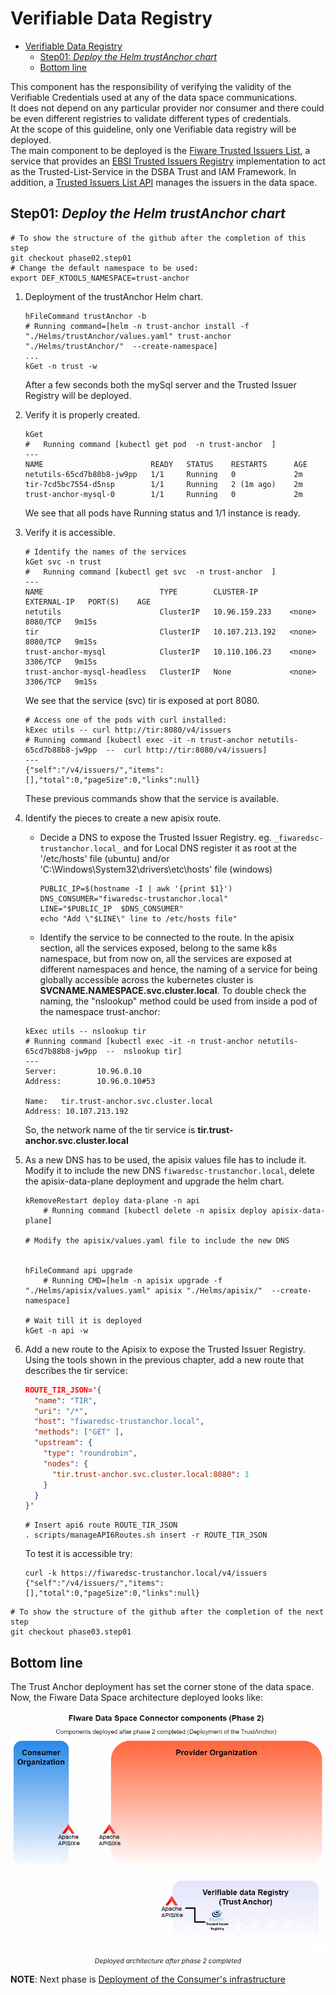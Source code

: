 # Verifiable Data Registry
- [Verifiable Data Registry](#verifiable-data-registry)
  - [Step01: _Deploy the Helm trustAnchor chart_](#step01-deploy-the-helm-trustanchor-chart)
  - [Bottom line](#bottom-line)

This component has the responsibility of verifying the validity of the Verifiable Credentials used at any of the data space communications.  
It does not depend on any particular provider nor consumer and there could be even different registries to validate different types of credentials.  
At the scope of this guideline, only one Verifiable data registry will be deployed.  
The main component to be deployed is the [Fiware Trusted Issuers List](https://github.com/FIWARE/trusted-issuers-list), a service that provides an [EBSI Trusted Issuers Registry](https://hub.ebsi.eu/#/) implementation to act as the Trusted-List-Service in the DSBA Trust and IAM Framework. In addition, a [Trusted Issuers List API](https://github.com/FIWARE/trusted-issuers-list/blob/main/api/trusted-issuers-list.yaml) manages the issuers in the data space.

## Step01: _Deploy the Helm trustAnchor chart_
```shell
# To show the structure of the github after the completion of this step
git checkout phase02.step01
# Change the default namespace to be used:
export DEF_KTOOLS_NAMESPACE=trust-anchor
```

1. Deployment of the trustAnchor Helm chart.
    ```shell
    hFileCommand trustAnchor -b
    # Running command=[helm -n trust-anchor install -f "./Helms/trustAnchor/values.yaml" trust-anchor "./Helms/trustAnchor/"  --create-namespace]
    ...
    kGet -n trust -w
    ```

    After a few seconds both the mySql server and the Trusted Issuer Registry will be deployed.  
2. Verify it is properly created.
    ```shell
    kGet 
    #   Running command [kubectl get pod  -n trust-anchor  ]
    ---
    NAME                        READY   STATUS    RESTARTS      AGE
    netutils-65cd7b88b8-jw9pp   1/1     Running   0             2m
    tir-7cd5bc7554-d5nsp        1/1     Running   2 (1m ago)    2m
    trust-anchor-mysql-0        1/1     Running   0             2m
    ```
    We see that all pods have Running status and 1/1 instance is ready.

3. Verify it is accessible.
      ```shell
      # Identify the names of the services
      kGet svc -n trust
      #   Running command [kubectl get svc  -n trust-anchor  ]
      ---
      NAME                          TYPE        CLUSTER-IP       EXTERNAL-IP   PORT(S)    AGE
      netutils                      ClusterIP   10.96.159.233    <none>        8080/TCP   9m15s
      tir                           ClusterIP   10.107.213.192   <none>        8080/TCP   9m15s
      trust-anchor-mysql            ClusterIP   10.110.106.23    <none>        3306/TCP   9m15s
      trust-anchor-mysql-headless   ClusterIP   None             <none>        3306/TCP   9m15s
      ```
      We see that the service (svc) tir is exposed at port 8080.
      
      ```shell     
      # Access one of the pods with curl installed:
      kExec utils -- curl http://tir:8080/v4/issuers
      # Running command [kubectl exec -it -n trust-anchor netutils-65cd7b88b8-jw9pp  --  curl http://tir:8080/v4/issuers]
      ---
      {"self":"/v4/issuers/","items":[],"total":0,"pageSize":0,"links":null}
      ```

      These previous commands show that the service is available.

4. Identify the pieces to create a new apisix route.
   - Decide a DNS to expose the Trusted Issuer Registry. eg. `_fiwaredsc-trustanchor.local_` and for Local DNS register it as root at the '/etc/hosts' file (ubuntu) and/or 'C:\Windows\System32\drivers\etc\hosts' file (windows)
      ```script
      PUBLIC_IP=$(hostname -I | awk '{print $1}')
      DNS_CONSUMER="fiwaredsc-trustanchor.local"
      LINE="$PUBLIC_IP  $DNS_CONSUMER"
      echo "Add \"$LINE\" line to /etc/hosts file"
      ```

   - Identify the service to be connected to the route. In the apisix section, all the services exposed, belong to the same k8s namespace, but from now on, all the services are exposed at different namespaces and hence, the  naming of a service for being globally accessible across the kubernetes cluster is **SVCNAME.NAMESPACE.svc.cluster.local**. To double check the naming, the "nslookup" method could be used from inside a pod of the namespace trust-anchor:
    ```shell
    kExec utils -- nslookup tir
    # Running command [kubectl exec -it -n trust-anchor netutils-65cd7b88b8-jw9pp  --  nslookup tir]
    ---
    Server:         10.96.0.10
    Address:        10.96.0.10#53

    Name:   tir.trust-anchor.svc.cluster.local
    Address: 10.107.213.192
    ```

    So, the network name of the tir service is **tir.trust-anchor.svc.cluster.local**


1. As a new DNS has to be used, the apisix values file has to include it. Modify it to include the new DNS `fiwaredsc-trustanchor.local`, delete the apisix-data-plane deployment and upgrade the helm chart.
    ```shell
    kRemoveRestart deploy data-plane -n api    
        # Running command [kubectl delete -n apisix deploy apisix-data-plane]
        
    # Modify the apisix/values.yaml file to include the new DNS


    hFileCommand api upgrade
        # Running CMD=[helm -n apisix upgrade -f "./Helms/apisix/values.yaml" apisix "./Helms/apisix/"  --create-namespace]

    # Wait till it is deployed
    kGet -n api -w
    ```

7. Add a new route to the Apisix to expose the Trusted Issuer Registry. Using the tools shown in the previous chapter, add a new route that describes the tir service:
    ```json
    ROUTE_TIR_JSON='{
      "name": "TIR",
      "uri": "/*",
      "host": "fiwaredsc-trustanchor.local",
      "methods": ["GET" ],
      "upstream": {
        "type": "roundrobin",
        "nodes": {
          "tir.trust-anchor.svc.cluster.local:8080": 1
        }
      }
    }'
    ```

    ```script
    # Insert api6 route ROUTE_TIR_JSON
    . scripts/manageAPI6Routes.sh insert -r ROUTE_TIR_JSON
    ```
  
    To test it is accessible try:
    ```shell
    curl -k https://fiwaredsc-trustanchor.local/v4/issuers
    {"self":"/v4/issuers/","items":[],"total":0,"pageSize":0,"links":null}
    ```
```shell
# To show the structure of the github after the completion of the next step
git checkout phase03.step01
```
## Bottom line
The Trust Anchor deployment has set the corner stone of the data space. Now, the Fiware Data Space architecture deployed looks like:
   <p style="text-align:center;font-style:italic;font-size: 75%"><img src="./../images/Fiware-DataSpaceGlobalArch-phase02.png"><br/>
    Deployed architecture after phase 2 completed</p>


**NOTE**: Next phase is [Deployment of the Consumer's infrastructure](./README-consumer.md)